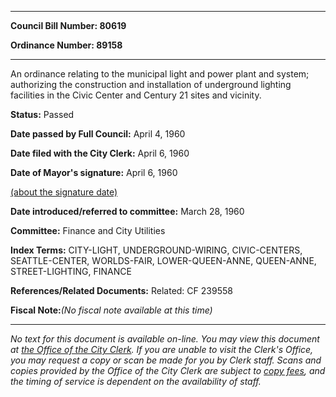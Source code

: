 

********

**Council Bill Number: 80619**
   
**Ordinance Number: 89158**
********

 An ordinance relating to the municipal light and power plant and system; authorizing the construction and installation of underground lighting facilities in the Civic Center and Century 21 sites and vicinity.

**Status:** Passed
   
**Date passed by Full Council:** April 4, 1960
   
**Date filed with the City Clerk:** April 6, 1960
   
**Date of Mayor's signature:** April 6, 1960
   
[(about the signature date)](/~public/approvaldate.htm)
   
   
   
**Date introduced/referred to committee:** March 28, 1960
   
**Committee:** Finance and City Utilities
   
   
**Index Terms:** CITY-LIGHT, UNDERGROUND-WIRING, CIVIC-CENTERS, SEATTLE-CENTER, WORLDS-FAIR, LOWER-QUEEN-ANNE, QUEEN-ANNE, STREET-LIGHTING, FINANCE

**References/Related Documents:** Related: CF 239558

**Fiscal Note:**_(No fiscal note available at this time)_
********

_No text for this document is available on-line. You may view this document at [the Office of the City Clerk](http://www.seattle.gov/leg/clerk/contactUs.htm). If you are unable to visit the Clerk's Office, you may request a copy or scan be made for you by Clerk staff. Scans and copies provided by the Office of the City Clerk are subject to [copy fees](http://clerk.seattle.gov/~public/clerkfees.htm), and the timing of service is dependent on the availability of staff._

